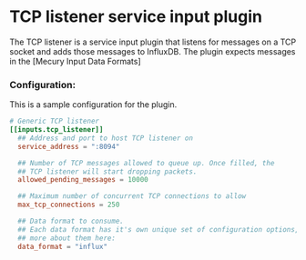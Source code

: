 # TCP listener service input plugin

The TCP listener is a service input plugin that listens for messages on a TCP
socket and adds those messages to InfluxDB.
The plugin expects messages in the
[Mecury Input Data Formats]

### Configuration:

This is a sample configuration for the plugin.

```toml
# Generic TCP listener
[[inputs.tcp_listener]]
  ## Address and port to host TCP listener on
  service_address = ":8094"

  ## Number of TCP messages allowed to queue up. Once filled, the
  ## TCP listener will start dropping packets.
  allowed_pending_messages = 10000

  ## Maximum number of concurrent TCP connections to allow
  max_tcp_connections = 250

  ## Data format to consume.
  ## Each data format has it's own unique set of configuration options, read
  ## more about them here:
  data_format = "influx"
```
